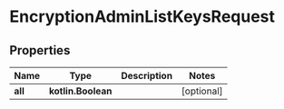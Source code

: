 
# EncryptionAdminListKeysRequest

## Properties
| Name | Type | Description | Notes |
| ------------ | ------------- | ------------- | ------------- |
| **all** | **kotlin.Boolean** |  |  [optional] |
